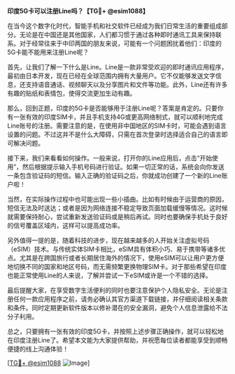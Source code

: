 **印度5G卡可以注册Line吗？【TG💪+ @esim1088】**

在当今这个数字化时代，智能手机和社交软件已经成为我们日常生活的重要组成部分。无论是在中国还是其他国家，人们都习惯于通过各种即时通讯工具来保持联系。对于经常往来于中印两国的朋友来说，可能有一个问题困扰着他们：印度的5G卡能不能用来注册Line呢？

首先，让我们了解一下什么是Line。Line是一款非常受欢迎的即时通讯应用程序，最初由日本开发，现在已经在全球范围内拥有大量用户。它不仅能够发送文字信息，还支持语音通话、视频聊天以及分享图片和文件等功能。此外，Line还有许多有趣的贴纸和表情包，使得交流更加生动有趣。

那么，回到正题，印度的5G卡是否能够用于注册Line呢？答案是肯定的。只要你有一张有效的印度SIM卡，并且手机支持4G或更高网络制式，就可以顺利地完成Line账号的注册。需要注意的是，在使用非中国地区的SIM卡时，可能会遇到语言设置的问题。不过这并不是什么大障碍，只需在首次登录时选择适合自己的语言即可解决问题。

接下来，我们来看看如何操作。一般来说，打开你的Line应用后，点击“开始使用”，然后根据提示输入手机号码进行验证。如果一切正常的话，系统会向你发送一条包含验证码的短信。输入正确的验证码之后，你就成功创建了一个新的Line账户啦！

当然，在实际操作过程中也可能出现一些小插曲。比如有时候由于运营商的原因，短信无法及时送达；或者是因为网络连接不稳定导致页面加载缓慢等情况。这时候就需要保持耐心，尝试重新发送验证码或是稍后再试。同时也要确保手机处于良好的信号覆盖区域内，这样可以提高成功率。

另外值得一提的是，随着科技的进步，现在越来越多的人开始关注虚拟号码（eSIM）技术。与传统实体SIM卡相比，eSIM具有体积小巧、易于携带等诸多优点。尤其是在跨国旅行或者长期居住海外的情况下，使用eSIM可以让用户更方便地切换不同的国家和地区号码，而无需频繁更换物理SIM卡。对于那些希望在印度也能正常使用Line的人来说，了解并尝试一下eSIM或许是一个不错的选择。

最后提醒大家，在享受数字生活便利的同时也要注意保护个人隐私安全。无论是注册任何一款应用程序之前，请务必确认其官方渠道下载链接，并仔细阅读相关条款和条件。同时定期更新软件版本以修补潜在的安全漏洞，避免个人信息泄露给不法分子利用。

总之，只要拥有一张有效的印度5G卡，并按照上述步骤正确操作，就可以轻松地在印度注册Line了。希望本文能为大家提供帮助，并祝愿每位读者都能享受到顺畅便捷的线上沟通体验！ 

[[TG💪+ @esim1088](https://t.me/s/esim1088) ![Image](https://i.postimg.cc/4NQfJmqS/Snipaste-2025-05-13-00-14-12.png)]